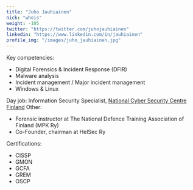 ```yaml
---
title: "Juho Jauhiainen"
nick: "whois"
weight: -105
twitter: "https://twitter.com/juhojauhiainen"
linkedin: "https://www.linkedin.com/in/jauhiainen"
profile_img: "/images/juho_jauhiainen.jpg"
---
```


Key competencies:
* Digital Forensics & Incident Response (DFIR)
* Malware analysis
* Incident management / Major incident management
* Windows & Linux

Day job: Information Security Specialist, [National Cyber Security Centre Finland](https://www.kyberturvallisuuskeskus.fi/en/)
Other:
* Forensic instructor at The National Defence Training Association of Finland (MPK Ry)
* Co-Founder, chairman at HelSec Ry

Certifications:
* CISSP
* GMON
* GCFA
* GREM
* OSCP
